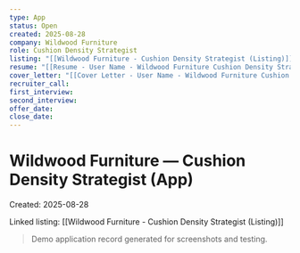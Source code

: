 ```yaml
---
type: App
status: Open
created: 2025-08-28
company: Wildwood Furniture
role: Cushion Density Strategist
listing: "[[Wildwood Furniture - Cushion Density Strategist (Listing)]]"
resume: "[[Resume - User Name - Wildwood Furniture Cushion Density Strategist.pdf]]"
cover_letter: "[[Cover Letter - User Name - Wildwood Furniture Cushion Density Strategist.pdf]]"
recruiter_call:
first_interview:
second_interview:
offer_date:
close_date:
---
```

# Wildwood Furniture — Cushion Density Strategist (App)

Created: 2025-08-28

Linked listing: [[Wildwood Furniture - Cushion Density Strategist (Listing)]]

> Demo application record generated for screenshots and testing.
